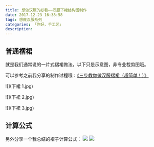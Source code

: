 ```yaml
---
title: 想做汉服的必看——汉服下裙结构图制作
date: 2017-12-23 16:38:58
tags: 想做汉服系列
categories: 「你好，手工艺」
description: 
---
```


## 普通褶裙
就是我们通常说的一片式褶裙做法，以下只是示意图，非专业裁剪图哦。

可以参考之前我分享的制作过程哦：[《三步教你做汉服褶裙（超简单！）》](http://dannii.cc/2016/06/14/%E4%B8%89%E6%AD%A5%E6%95%99%E4%BD%A0%E5%81%9A%E6%B1%89%E6%9C%8D%E8%A4%B6%E8%A3%99/)


![](下裙 1.jpg)


![](下裙 2.jpg)


![](下裙 3.jpg)

## 计算公式
另外分享一个我总结的褶子计算公式：
![](公式1.png)
![](公式2.png)
